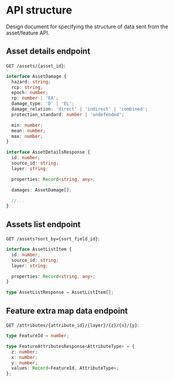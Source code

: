 # API structure

Design document for specifying the structure of data sent from the asset/feature API.

## Asset details endpoint

`GET /assets/{asset_id}`:

```ts
interface AssetDamage {
  hazard: string;
  rcp: string;
  epoch: number;
  rp: number | 'EA';
  damage_type: 'D' | 'EL';
  damage_relation: 'direct' | 'indirect' | 'combined';
  protection_standard: number | 'undefended';

  min: number;
  mean: number;
  max: number;
}

interface AssetDetailsResponse {
  id: number;
  source_id: string;
  layer: string;

  properties: Record<string, any>;

  damages: AssetDamage[];

  //...
}
```

## Assets list endpoint

`GET /assets?sort_by={sort_field_id}`:

```ts
interface AssetListItem {
  id: number;
  source_id: string;
  layer: string;

  properties: Record<string, any>;
}

type AssetListResponse = AssetListItem[];
```

## Feature extra map data endpoint

`GET /attributes/{attribute_id}/{layer}/{z}/{x}/{y}`:

```ts
type FeatureId = number;

type FeatureAttributesResponse<AttributeType> = {
  z: number;
  x: number;
  y: number;
  values: Record<FeatureId, AttributeType>;
};
```
